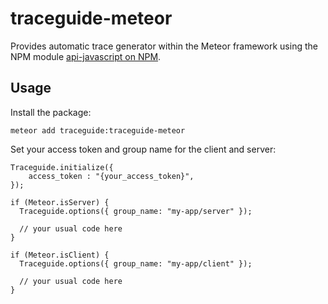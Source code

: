 # traceguide-meteor

Provides automatic trace generator within the Meteor framework using the NPM module [api-javascript on NPM](https://www.npmjs.com/package/api-javascript).

## Usage

Install the package:

```
meteor add traceguide:traceguide-meteor
```

Set your access token and group name for the client and server:

```
Traceguide.initialize({
    access_token : "{your_access_token}",
});

if (Meteor.isServer) {
  Traceguide.options({ group_name: "my-app/server" });

  // your usual code here
}

if (Meteor.isClient) {
  Traceguide.options({ group_name: "my-app/client" });

  // your usual code here
}
```
